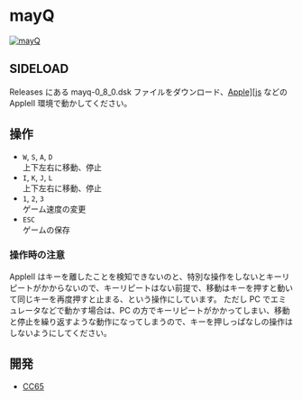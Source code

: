 # mayQ

[![mayQ](http://img.youtube.com/vi/0P-EIjS2pT8/0.jpg)](https://www.youtube.com/watch?v=0P-EIjS2pT8)

## SIDELOAD
Releases にある mayq-0_8_0.dsk ファイルをダウンロード、[Apple\]\[js](https://www.scullinsteel.com/apple2/) などの AppleII 環境で動かしてください。

## 操作
- `W`, `S`, `A`, `D`<br>上下左右に移動、停止
- `I`, `K`, `J`, `L`<br>上下左右に移動、停止
- `1`, `2`, `3`<br>ゲーム速度の変更
- `ESC`<br>ゲームの保存

### 操作時の注意

AppleII はキーを離したことを検知できないのと、特別な操作をしないとキーリピートがかからないので、キーリピートはない前提で、移動はキーを押すと動いて同じキーを再度押すと止まる、という操作にしています。
ただし PC でエミュレータなどで動かす場合は、PC の方でキーリピートがかかってしまい、移動と停止を繰り返すような動作になってしまうので、キーを押しっぱなしの操作はしないようにしてください。

## 開発
- [CC65](https://cc65.github.io)
